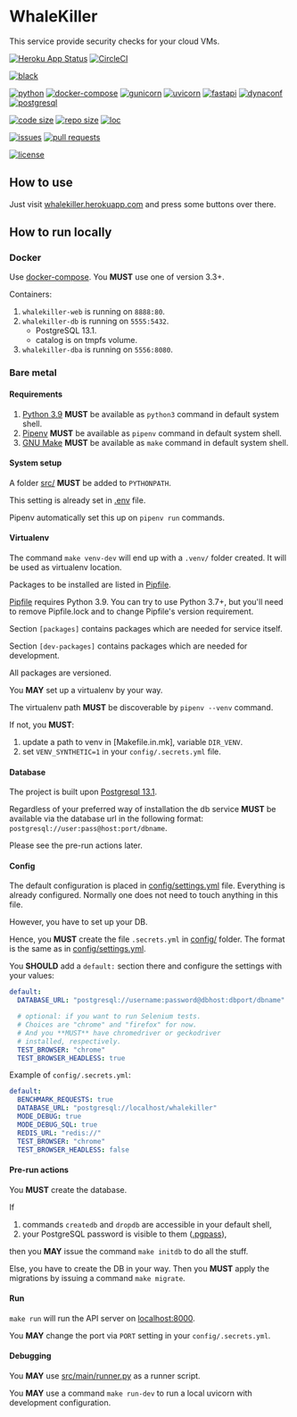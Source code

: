 # WhaleKiller

This service provide security checks
for your cloud VMs.

[![Heroku App Status](http://heroku-shields.herokuapp.com/whalekiller)](https://whalekiller.herokuapp.com)
[![CircleCI](https://circleci.com/gh/tgrx/whalekiller.svg?style=shield)](https://app.circleci.com/pipelines/github/tgrx/whalekiller?branch=main)

[![black](https://img.shields.io/badge/code%20style-black-000000.svg)](https://github.com/psf/black)

[![python](https://img.shields.io/github/pipenv/locked/python-version/tgrx/whalekiller)](Pipfile)
[![docker-compose](https://img.shields.io/badge/docker--compose-3.3-blue)](https://docs.docker.com/compose/)
[![gunicorn](https://img.shields.io/github/pipenv/locked/dependency-version/tgrx/whalekiller/gunicorn)](https://gunicorn.org/)
[![uvicorn](https://img.shields.io/github/pipenv/locked/dependency-version/tgrx/whalekiller/uvicorn)](https://www.uvicorn.org/)
[![fastapi](https://img.shields.io/github/pipenv/locked/dependency-version/tgrx/whalekiller/fastapi)](https://fastapi.tiangolo.com/)
[![dynaconf](https://img.shields.io/github/pipenv/locked/dependency-version/tgrx/whalekiller/dynaconf)](https://www.dynaconf.com/)
[![postgresql](https://img.shields.io/badge/PostgreSQL-13.1-blue)](https://postgresql.org)


[![code size](https://img.shields.io/github/languages/code-size/tgrx/whalekiller)](./)
[![repo size](https://img.shields.io/github/repo-size/tgrx/whalekiller)](./)
[![loc](https://img.shields.io/tokei/lines/github/tgrx/whalekiller)](./)

[![issues](https://img.shields.io/github/issues/tgrx/whalekiller)](https://github.com/tgrx/whalekiller/issues)
[![pull requests](https://img.shields.io/github/issues-pr/tgrx/whalekiller)](https://github.com/tgrx/whalekiller/pulls)

[![license](https://img.shields.io/github/license/tgrx/whalekiller)](https://github.com/tgrx/whalekiller/blob/main/LICENSE)


## How to use

Just visit [whalekiller.herokuapp.com](https://whalekiller.herokuapp.com)
and press some buttons over there.

## How to run locally

### Docker

Use [docker-compose](https://docs.docker.com/compose/).
You **MUST** use one of version 3.3+.

Containers:

1. `whalekiller-web` is running on `8888:80`.
1. `whalekiller-db` is running on `5555:5432`.
   - PostgreSQL 13.1.
   - catalog is on tmpfs volume.
1. `whalekiller-dba` is running on `5556:8080`.

### Bare metal

#### Requirements

1. [Python 3.9](https://www.python.org/)
   **MUST** be available  as `python3` command
   in default system shell. 
1. [Pipenv](https://pipenv.pypa.io/en/latest/)
   **MUST** be available as `pipenv` command 
   in default system shell.
1. [GNU Make](https://www.gnu.org/software/make/)
   **MUST** be available as `make` command
   in default system shell.

#### System setup

A folder [src/](src/) **MUST** be added to `PYTHONPATH`.

This setting is already set in [.env](.env) file.

Pipenv automatically set this up
on `pipenv run` commands.

#### Virtualenv

The command `make venv-dev` will end up
with a `.venv/` folder created.
It will be used as virtualenv location.

Packages to be installed are listed in [Pipfile](Pipfile).

[Pipfile](Pipfile) requires Python 3.9.
You can try to use Python 3.7+, but you'll need
to remove Pipfile.lock
and to change Pipfile's version requirement.

Section `[packages]` contains packages
which are needed for service itself.

Section `[dev-packages]` contains packages
which are needed for development.

All packages are versioned.

You **MAY** set up a virtualenv by your way.

The virtualenv path **MUST** be discoverable
by `pipenv --venv` command.

If not, you **MUST**:
1. update a path to venv in [Makefile.in.mk],
   variable `DIR_VENV`.
1. set `VENV_SYNTHETIC=1`
   in your `config/.secrets.yml` file.

#### Database

The project is built
upon [Postgresql 13.1](https://www.postgresql.org/).

Regardless of your preferred way of installation
the db service **MUST** be available
via the database url
in the following format:
`postgresql://user:pass@host:port/dbname`.

Please see the pre-run actions later.

#### Config

The default configuration is placed 
in [config/settings.yml](config/settings.yml) file.
Everything is already configured.
Normally one does not need to touch
anything in this file.

However, you have to set up your DB.

Hence, you **MUST** create the file
`.secrets.yml` in [config/](config/) folder.
The format is the same as in [config/settings.yml](config/settings.yml).

You **SHOULD** add a `default:` section there
and configure the settings with your values:

```yaml
default:
  DATABASE_URL: "postgresql://username:password@dbhost:dbport/dbname"

  # optional: if you want to run Selenium tests.
  # Choices are "chrome" and "firefox" for now.
  # And you **MUST** have chromedriver or geckodriver
  # installed, respectively.
  TEST_BROWSER: "chrome"
  TEST_BROWSER_HEADLESS: true
```

Example of `config/.secrets.yml`:

```yaml
default:
  BENCHMARK_REQUESTS: true
  DATABASE_URL: "postgresql://localhost/whalekiller"
  MODE_DEBUG: true
  MODE_DEBUG_SQL: true
  REDIS_URL: "redis://"
  TEST_BROWSER: "chrome"
  TEST_BROWSER_HEADLESS: false
```

#### Pre-run actions

You **MUST** create the database.

If

1. commands `createdb` and `dropdb`
   are accessible in your default shell,
1. your PostgreSQL password is visible to them
   ([.pgpass](https://www.postgresql.org/docs/current/libpq-pgpass.html)),

then you **MAY** issue the command `make initdb` 
to do all the stuff.

Else, you have to create the DB in your way.
Then you **MUST** apply the migrations 
by issuing a command `make migrate`.

#### Run

`make run` will run the API server 
on [localhost:8000](http://localhost:8000).

You **MAY** change the port via `PORT` setting
in your `config/.secrets.yml`.

#### Debugging

You **MAY** use [src/main/runner.py](src/main/runner.py)
as a runner script.

You **MAY** use a command `make run-dev`
to run a local uvicorn with development configuration.
